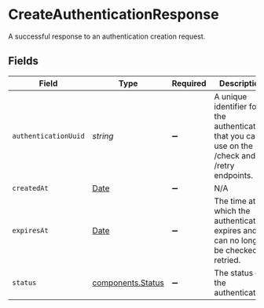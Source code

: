 # CreateAuthenticationResponse

A successful response to an authentication creation request.


## Fields

| Field                                                                                           | Type                                                                                            | Required                                                                                        | Description                                                                                     |
| ----------------------------------------------------------------------------------------------- | ----------------------------------------------------------------------------------------------- | ----------------------------------------------------------------------------------------------- | ----------------------------------------------------------------------------------------------- |
| `authenticationUuid`                                                                            | *string*                                                                                        | :heavy_minus_sign:                                                                              | A unique identifier for the authentication that you can use on the /check and /retry endpoints. |
| `createdAt`                                                                                     | [Date](https://developer.mozilla.org/en-US/docs/Web/JavaScript/Reference/Global_Objects/Date)   | :heavy_minus_sign:                                                                              | N/A                                                                                             |
| `expiresAt`                                                                                     | [Date](https://developer.mozilla.org/en-US/docs/Web/JavaScript/Reference/Global_Objects/Date)   | :heavy_minus_sign:                                                                              | The time at which the authentication expires and can no longer be checked or retried.           |
| `status`                                                                                        | [components.Status](../../models/components/status.md)                                          | :heavy_minus_sign:                                                                              | The status of the authentication.                                                               |